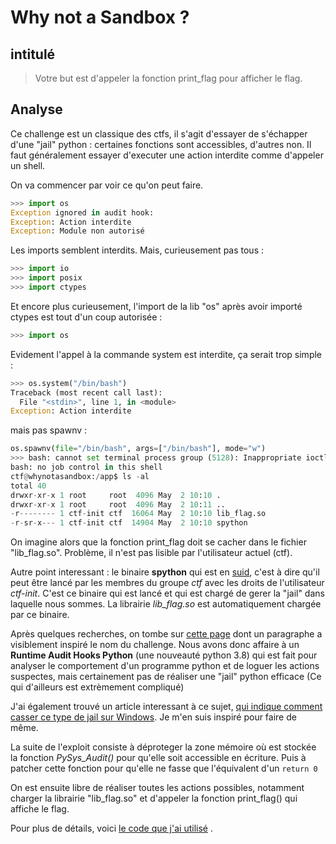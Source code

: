 # Why not a Sandbox ?

## intitulé
> Votre but est d'appeler la fonction print_flag pour afficher le flag.

## Analyse
Ce challenge est un classique des ctfs, il s'agit d'essayer de s'échapper d'une "jail" python : certaines fonctions sont accessibles, d'autres non. Il faut généralement essayer d'executer une action interdite comme d'appeler un shell.

On va commencer par voir ce qu'on peut faire. 
```python
>>> import os
Exception ignored in audit hook:
Exception: Action interdite
Exception: Module non autorisé
```

Les imports semblent interdits. Mais, curieusement pas tous :
```python
>>> import io
>>> import posix
>>> import ctypes
```

Et encore plus curieusement, l'import de la lib "os" après avoir importé ctypes est tout d'un coup autorisée :
```python
>>> import os
```

Evidement l'appel à la commande system est interdite, ça serait trop simple :
```python
>>> os.system("/bin/bash")
Traceback (most recent call last):
  File "<stdin>", line 1, in <module>
Exception: Action interdite
```

mais pas spawnv :
```python
os.spawnv(file="/bin/bash", args=["/bin/bash"], mode="w")
>>> bash: cannot set terminal process group (5128): Inappropriate ioctl for device
bash: no job control in this shell
ctf@whynotasandbox:/app$ ls -al
total 40
drwxr-xr-x 1 root     root  4096 May  2 10:10 .
drwxr-xr-x 1 root     root  4096 May  2 10:11 ..
-r-------- 1 ctf-init ctf  16064 May  2 10:10 lib_flag.so
-r-sr-x--- 1 ctf-init ctf  14904 May  2 10:10 spython
```

On imagine alors que la fonction print_flag doit se cacher dans le fichier "lib_flag.so". Problème, il n'est pas lisible par l'utilisateur actuel (ctf).

Autre point interessant : le binaire **spython** qui est en [suid](https://fr.wikipedia.org/wiki/Setuid), c'est à dire qu'il peut être lancé par les membres du groupe *ctf* avec les droits de l'utilisateur *ctf-init*. C'est ce binaire qui est lancé et qui est chargé de gerer la "jail" dans laquelle nous sommes. La librairie *lib_flag.so* est automatiquement chargée par ce binaire.

Après quelques recherches, on tombe sur [cette page](https://www.python.org/dev/peps/pep-0578/#why-not-a-sandbox) dont un paragraphe a visiblement inspiré le nom du challenge. Nous avons donc affaire à un **Runtime Audit Hooks Python** (une nouveauté python 3.8) qui est fait pour analyser le comportement d'un programme python et de loguer les actions suspectes, mais certainement pas de réaliser une "jail" python efficace (Ce qui d'ailleurs est extrèmement compliqué)

J'ai également trouvé un article interessant à ce sujet, [qui indique comment casser ce type de jail sur Windows](https://daddycocoaman.dev/posts/bypassing-python38-audit-hooks-part-1/). Je m'en suis inspiré pour faire de même. 

La suite de l'exploit consiste à déproteger la zone mémoire où est stockée la fonction *PySys_Audit()* pour qu'elle soit accessible en écriture. Puis à patcher cette fonction pour qu'elle ne fasse que l'équivalent d'un `return 0`

On est ensuite libre de réaliser toutes les actions possibles, notamment charger la librairie "lib_flag.so" et d'appeler la fonction print_flag() qui affiche le flag.

Pour plus de détails, voici [le code que j'ai utilisé](exploit.py) .



